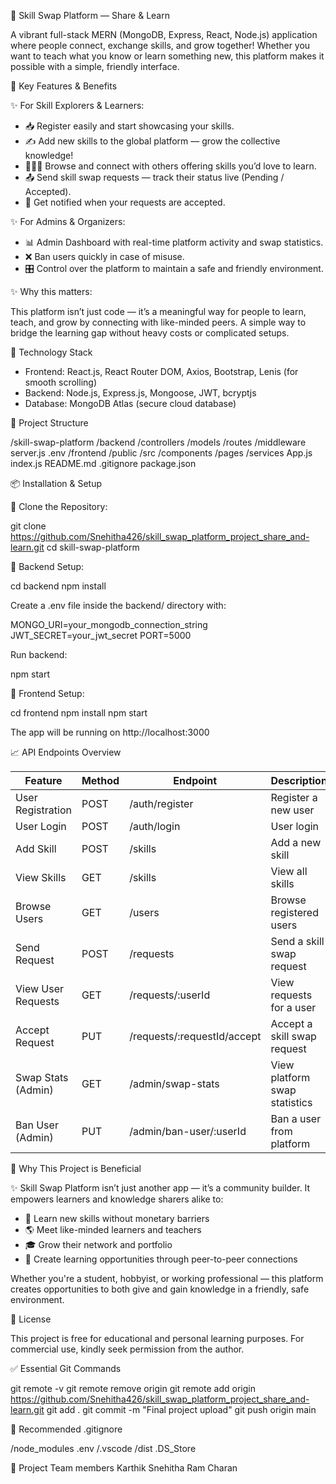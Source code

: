 
📖 Skill Swap Platform — Share & Learn

A vibrant full-stack MERN (MongoDB, Express, React, Node.js) application where people connect, exchange skills, and grow together!
Whether you want to teach what you know or learn something new, this platform makes it possible with a simple, friendly interface.

🌟 Key Features & Benefits

✨ For Skill Explorers & Learners:

- 📥 Register easily and start showcasing your skills.
- ✍️ Add new skills to the global platform — grow the collective knowledge!
- 🧑‍🤝‍🧑 Browse and connect with others offering skills you’d love to learn.
- 📤 Send skill swap requests — track their status live (Pending / Accepted).
- 🔔 Get notified when your requests are accepted.

✨ For Admins & Organizers:

- 📊 Admin Dashboard with real-time platform activity and swap statistics.
- ❌ Ban users quickly in case of misuse.
- 🎛️ Control over the platform to maintain a safe and friendly environment.

✨ Why this matters:

This platform isn’t just code — it’s a meaningful way for people to learn, teach, and grow by connecting with like-minded peers. A simple way to bridge the learning gap without heavy costs or complicated setups.

🚀 Technology Stack

- Frontend: React.js, React Router DOM, Axios, Bootstrap, Lenis (for smooth scrolling)
- Backend: Node.js, Express.js, Mongoose, JWT, bcryptjs
- Database: MongoDB Atlas (secure cloud database)

📂 Project Structure

/skill-swap-platform
  /backend
    /controllers
    /models
    /routes
    /middleware
    server.js
    .env
  /frontend
    /public
    /src
      /components
      /pages
      /services
      App.js
      index.js
  README.md
  .gitignore
  package.json

📦 Installation & Setup

📌 Clone the Repository:

git clone https://github.com/Snehitha426/skill_swap_platform_project_share_and-learn.git
cd skill-swap-platform

🔧 Backend Setup:

cd backend
npm install

Create a .env file inside the backend/ directory with:

MONGO_URI=your_mongodb_connection_string
JWT_SECRET=your_jwt_secret
PORT=5000

Run backend:

npm start

🌸 Frontend Setup:

cd frontend
npm install
npm start

The app will be running on http://localhost:3000

📈 API Endpoints Overview

Feature               | Method | Endpoint                          | Description
----------------------|--------|-----------------------------------|------------------------------
User Registration     | POST   | /auth/register                     | Register a new user
User Login            | POST   | /auth/login                        | User login
Add Skill             | POST   | /skills                            | Add a new skill
View Skills           | GET    | /skills                            | View all skills
Browse Users          | GET    | /users                             | Browse registered users
Send Request          | POST   | /requests                          | Send a skill swap request
View User Requests    | GET    | /requests/:userId                  | View requests for a user
Accept Request        | PUT    | /requests/:requestId/accept        | Accept a skill swap request
Swap Stats (Admin)    | GET    | /admin/swap-stats                  | View platform swap statistics
Ban User (Admin)      | PUT    | /admin/ban-user/:userId            | Ban a user from platform

👑 Why This Project is Beneficial

✨ Skill Swap Platform isn’t just another app — it’s a community builder.
It empowers learners and knowledge sharers alike to:

- 🌱 Learn new skills without monetary barriers
- 🌎 Meet like-minded learners and teachers
- 🎓 Grow their network and portfolio
- 🚀 Create learning opportunities through peer-to-peer connections

Whether you're a student, hobbyist, or working professional — this platform creates opportunities to both give and gain knowledge in a friendly, safe environment.

📃 License

This project is free for educational and personal learning purposes.
For commercial use, kindly seek permission from the author.

✅ Essential Git Commands

git remote -v
git remote remove origin
git remote add origin https://github.com/Snehitha426/skill_swap_platform_project_share_and-learn.git
git add .
git commit -m "Final project upload"
git push origin main

📑 Recommended .gitignore

/node_modules
.env
/.vscode
/dist
.DS_Store

📌 Project Team members
   Karthik
   Snehitha 
   Ram Charan

